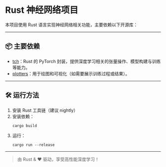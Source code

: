 # Rust 神经网络项目

本项目使用 Rust 语言实现神经网络相关功能，主要依赖以下开源库：

---

## 📦 主要依赖
- [tch](https://crates.io/crates/tch)：Rust 的 PyTorch 封装，提供深度学习相关的张量操作、模型构建与训练等能力。
- [plotters](https://crates.io/crates/plotters)：用于绘图和可视化（如需要展示训练过程或结果）。

---

## 🛠️ 运行方法
1. 安装 Rust 工具链（建议 nightly）
2. 安装依赖：
   ```shell
   cargo build
   ```
3. 运行：
   ```shell
   cargo run --release
   ```

---

> 由 Rust & ❤️ 驱动，享受高性能深度学习！
